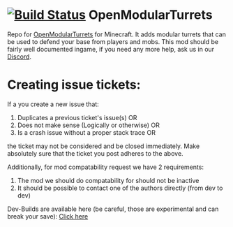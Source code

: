 [![Build Status](https://travis-ci.org/OpenModularTurretsTeam/OpenModularTurrets.svg?branch=master)](https://travis-ci.org/OpenModularTurretsTeam/OpenModularTurrets)
OpenModularTurrets
==================

Repo for [OpenModularTurrets](https://minecraft.curseforge.com/projects/openmodularturrets) for Minecraft. It adds modular turrets that can be used to defend your base from players and mobs. This mod should be fairly well documented ingame, if you need any more help, ask us in our [Discord](https://discord.gg/XjyBTQ9).  

Creating issue tickets:
=======================

If a you create a new issue that: 

1. Duplicates a previous ticket's issue(s) OR 
3. Does not make sense (Logically or otherwise) OR
4. Is a crash issue without a proper stack trace OR

the ticket may not be considered and be closed immediately. Make absolutely sure that the ticket you post adheres to the above.

Additionally, for mod compatability request we have 2 requirements:

1. The mod we should do compatability for should not be inactive
2. It should be possible to contact one of the authors directly (from dev to dev)
  
Dev-Builds are available here (be careful, those are experimental and can break your save): [Click here](https://jenkins.ironhide.de/job/minecraft-mods/)
